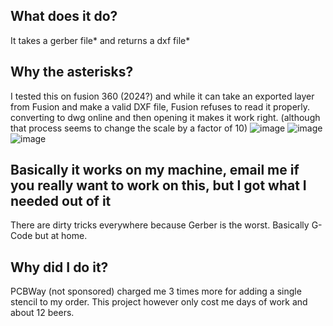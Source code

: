 ## What does it do?
It takes a gerber file* and returns a dxf file*
## Why the asterisks?
I tested this on fusion 360 (2024?) and while it can take an exported layer from Fusion and make a valid DXF file, Fusion refuses to read it properly. converting to dwg online and then opening it makes it work right. (although that process seems to change the scale by a factor of 10)
![image](https://github.com/user-attachments/assets/add1f868-eaf0-41a4-9c41-51382dea5b55)
![image](https://github.com/user-attachments/assets/43c8469f-ccb3-46ac-9e07-e8c3eb15ac68)
![image](https://github.com/user-attachments/assets/f1f38ab8-fb6e-4bfe-9c09-259aa8702509)

## Basically it works on my machine, email me if you really want to work on this, but I got what I needed out of it
There are dirty tricks everywhere because Gerber is the worst. Basically G-Code but at home.

## Why did I do it?
PCBWay (not sponsored) charged me 3 times more for adding a single stencil to my order. This project however only cost me days of work and about 12 beers.
